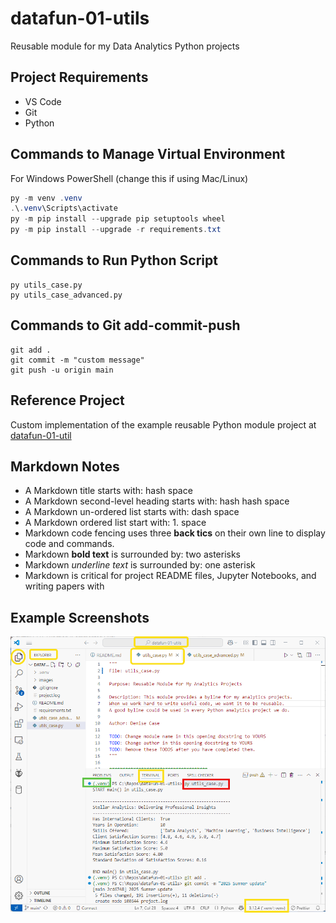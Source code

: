 # datafun-01-utils

Reusable module for my Data Analytics Python projects

## Project Requirements

- VS Code
- Git
- Python 

## Commands to Manage Virtual Environment

For Windows PowerShell (change this if using Mac/Linux)

```powershell
py -m venv .venv
.\.venv\Scripts\activate
py -m pip install --upgrade pip setuptools wheel
py -m pip install --upgrade -r requirements.txt
```

## Commands to Run Python Script

```shell
py utils_case.py
py utils_case_advanced.py
```

## Commands to Git add-commit-push

```shell
git add .
git commit -m "custom message"
git push -u origin main
```

## Reference Project

Custom implementation of the example reusable Python module project at 
[datafun-01-util](https://github.com/denisecase/datafun-01-utils)

## Markdown Notes

- A Markdown title starts with: hash space
- A Markdown second-level heading starts with: hash hash space
- A Markdown un-ordered list starts with: dash space
- A Markdown ordered list start with: 1. space
- Markdown code fencing uses three **back tics** on their own line to display code and commands.
- Markdown **bold text** is surrounded by: two asterisks
- Markdown *underline text* is surrounded by: one asterisk
- Markdown is critical for project README files, Jupyter Notebooks, and writing papers with 

## Example Screenshots

![VS Code While Working](images/vs_code_while_working.png)
